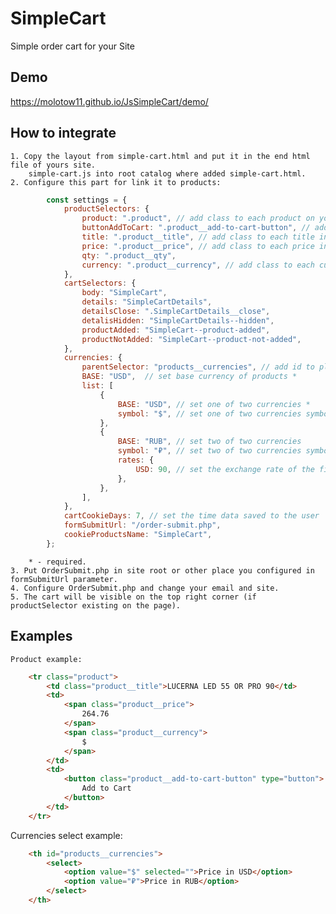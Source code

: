# SimpleCart
Simple order cart for your Site

## Demo
https://molotow11.github.io/JsSimpleCart/demo/

## How to integrate
	1. Copy the layout from simple-cart.html and put it in the end html file of yours site.
		simple-cart.js into root catalog where added simple-cart.html.
	2. Configure this part for link it to products:
```javascript
		const settings = {
			productSelectors: {
				product: ".product", // add class to each product on your site *
				buttonAddToCart: ".product__add-to-cart-button", // add class to each button in your product *
				title: ".product__title", // add class to each title in your product *
				price: ".product__price", // add class to each price in your product *
				qty: ".product__qty",
				currency: ".product__currency", // add class to each currency in your product *
			},
			cartSelectors: {
				body: "SimpleCart",
				details: "SimpleCartDetails",
				detailsClose: ".SimpleCartDetails__close",
				detalisHidden: "SimpleCartDetails--hidden",
				productAdded: "SimpleCart--product-added",
				productNotAdded: "SimpleCart--product-not-added",
			},
			currencies: {
				parentSelector: "products__currencies", // add id to place in your site a currencies select
				BASE: "USD",  // set base currency of products *
				list: [
					{
						BASE: "USD", // set one of two currencies *
						symbol: "$", // set one of two currencies symbols *
					},
					{
						BASE: "RUB", // set two of two currencies
						symbol: "₽", // set two of two currencies symbols
						rates: {
							USD: 90, // set the exchange rate of the first currency to the second
						},
					},
				],
			},
			cartCookieDays: 7, // set the time data saved to the user
			formSubmitUrl: "/order-submit.php",
			cookieProductsName: "SimpleCart",
		};
```
		* - required.
	3. Put OrderSubmit.php in site root or other place you configured in formSubmitUrl parameter.
	4. Configure OrderSubmit.php and change your email and site.
	5. The cart will be visible on the top right corner (if productSelector existing on the page).

## Examples

	Product example:
```html
	<tr class="product">
		<td class="product__title">LUCERNA LED 55 OR PRO 90</td>
		<td>
			<span class="product__price">
				264.76
			</span>
			<span class="product__currency">
				$
			</span>
		</td>
		<td>
			<button class="product__add-to-cart-button" type="button">
				Add to Cart
			</button>
		</td>
	</tr>
```
Currencies select example:
```html
	<th id="products__currencies">
		<select>
			<option value="$" selected="">Price in USD</option>
			<option value="₽">Price in RUB</option>
		</select>
	</th>
```



